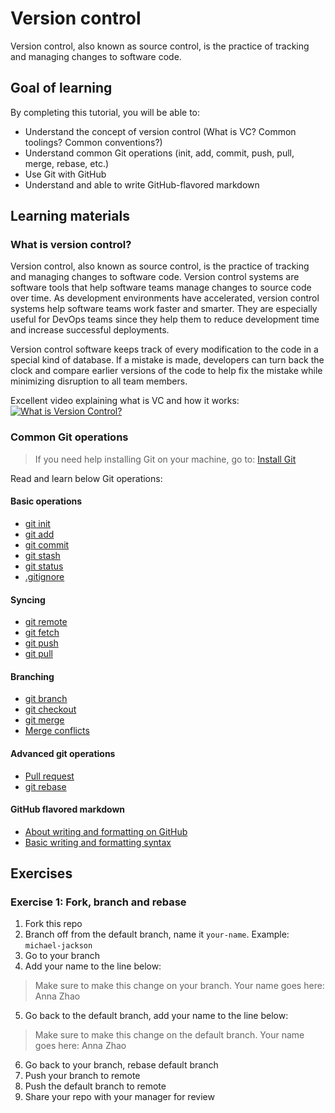 # Version control
Version control, also known as source control, is the practice of tracking and managing changes to software code.  

## Goal of learning
By completing this tutorial, you will be able to:
- Understand the concept of version control (What is VC? Common toolings? Common conventions?)
- Understand common Git operations (init, add, commit, push, pull, merge, rebase, etc.)
- Use Git with GitHub
- Understand and able to write GitHub-flavored markdown

## Learning materials
### What is version control?
Version control, also known as source control, is the practice of tracking and managing changes to software code. Version control systems are software tools that help software teams manage changes to source code over time. As development environments have accelerated, version control systems help software teams work faster and smarter. They are especially useful for DevOps teams since they help them to reduce development time and increase successful deployments.

Version control software keeps track of every modification to the code in a special kind of database. If a mistake is made, developers can turn back the clock and compare earlier versions of the code to help fix the mistake while minimizing disruption to all team members.  

Excellent video explaining what is VC and how it works:  
[![What is Version Control?](https://img.youtube.com/vi/xQujH0ElTUg/0.jpg)](https://www.youtube.com/watch?v=xQujH0ElTUg)

### Common Git operations
> If you need help installing Git on your machine, go to: [Install Git
](https://www.atlassian.com/git/tutorials/install-git)

Read and learn below Git operations:

#### Basic operations
- [git init](https://www.atlassian.com/git/tutorials/setting-up-a-repository/git-init)
- [git add](https://www.atlassian.com/git/tutorials/saving-changes)
- [git commit](https://www.atlassian.com/git/tutorials/saving-changes/git-commit)
- [git stash](https://www.atlassian.com/git/tutorials/saving-changes/git-stash)
- [git status](https://www.atlassian.com/git/tutorials/inspecting-a-repository)
- [.gitignore](https://www.atlassian.com/git/tutorials/saving-changes/gitignore)

#### Syncing
- [git remote](https://www.atlassian.com/git/tutorials/syncing)
- [git fetch](https://www.atlassian.com/git/tutorials/syncing/git-fetch)
- [git push](https://www.atlassian.com/git/tutorials/syncing/git-push)
- [git pull](https://www.atlassian.com/git/tutorials/syncing/git-pull)

#### Branching
- [git branch](https://www.atlassian.com/git/tutorials/using-branches)
- [git checkout](https://www.atlassian.com/git/tutorials/using-branches/git-checkout)
- [git merge](https://www.atlassian.com/git/tutorials/using-branches/git-merge)
- [Merge conflicts](https://www.atlassian.com/git/tutorials/using-branches/merge-conflicts)

#### Advanced git operations
- [Pull request](https://docs.github.com/en/pull-requests/collaborating-with-pull-requests/proposing-changes-to-your-work-with-pull-requests/creating-a-pull-request)
- [git rebase](https://www.atlassian.com/git/tutorials/rewriting-history/git-rebase)

#### GitHub flavored markdown
- [About writing and formatting on GitHub](https://docs.github.com/en/get-started/writing-on-github/getting-started-with-writing-and-formatting-on-github/about-writing-and-formatting-on-github)
- [Basic writing and formatting syntax](https://docs.github.com/en/get-started/writing-on-github/getting-started-with-writing-and-formatting-on-github/basic-writing-and-formatting-syntax)

## Exercises

### Exercise 1: Fork, branch and rebase
1. Fork this repo
2. Branch off from the default branch, name it `your-name`. Example: `michael-jackson`
3. Go to your branch
4. Add your name to the line below:
> Make sure to make this change on your branch. Your name goes here: Anna Zhao	
5. Go back to the default branch, add your name to the line below:
> Make sure to make this change on the default branch. Your name goes here: Anna Zhao
6. Go back to your branch, rebase default branch
7. Push your branch to remote
8. Push the default branch to remote
9. Share your repo with your manager for review
